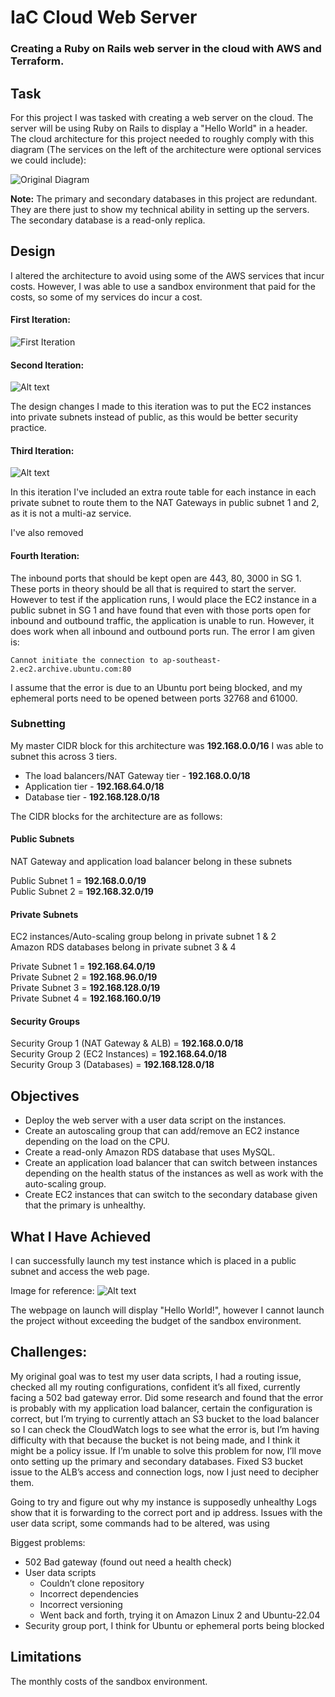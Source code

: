 # IaC Cloud Web Server
### Creating a Ruby on Rails web server in the cloud with AWS and Terraform.

## Task
For this project I was tasked with creating a web server on the cloud. The server will be using Ruby on Rails to display a "Hello World" in a header. The cloud architecture for this project needed to roughly comply with this diagram (The services on the left of the architecture were optional services we could include):

![Original Diagram](images/original-diagram.png)

<strong>Note:</strong> The primary and secondary databases in this project are redundant. They are there just to show my technical ability in setting up the servers. The secondary database is a read-only replica.

## Design

I altered the architecture to avoid using some of the AWS services that incur costs. However, I was able to use a sandbox environment that paid for the costs, so some of my services do incur a cost.

#### First Iteration:

![First Iteration](images/diagram-v1.png)

#### Second Iteration:

![Alt text](images/diagram-v2.png)

The design changes I made to this iteration was to put the EC2 instances into private subnets instead of public, as this would be better security practice.

#### Third Iteration:
![Alt text](images/diagram-v3.png)

In this iteration I've included an extra route table for each instance in each private subnet to route them to the NAT Gateways in public subnet 1 and 2, as it is not a multi-az service.

I've also removed 

#### Fourth Iteration:

The inbound ports that should be kept open are 443, 80, 3000 in SG 1. These ports in theory should be all that is required to start the server. However to test if the application runs, I would place the EC2 instance in a public subnet in SG 1 and have found that even with those ports open for inbound and outbound traffic, the application is unable to run. However, it does work when all inbound and outbound ports run. The error I am given is: 

`Cannot initiate the connection to ap-southeast-2.ec2.archive.ubuntu.com:80` 

I assume that the error is due to an Ubuntu port being blocked, and my ephemeral ports need to be opened between ports 32768 and 61000.

### Subnetting

My master CIDR block for this architecture was <strong>192.168.0.0/16</strong> I was able to subnet this across 3 tiers.

- The load balancers/NAT Gateway tier - <strong>192.168.0.0/18</strong>
- Application tier - <strong>192.168.64.0/18</strong>
- Database tier - <strong>192.168.128.0/18</strong>

The CIDR blocks for the architecture are as follows: 

#### Public Subnets

NAT Gateway and application load balancer belong in these subnets

Public Subnet 1 = <strong>192.168.0.0/19</strong> <br>
Public Subnet 2 = <strong>192.168.32.0/19</strong>

#### Private Subnets

EC2 instances/Auto-scaling group belong in private subnet 1 & 2
<br>
Amazon RDS databases belong in private subnet 3 & 4

Private Subnet 1 = <strong>192.168.64.0/19</strong> <br>
Private Subnet 2 = <strong>192.168.96.0/19</strong> <br>
Private Subnet 3 = <strong>192.168.128.0/19</strong> <br>
Private Subnet 4 = <strong>192.168.160.0/19</strong>  

#### Security Groups

Security Group 1 (NAT Gateway & ALB) = <strong>192.168.0.0/18</strong> <br>
Security Group 2 (EC2 Instances) = <strong>192.168.64.0/18</strong> <br>
Security Group 3 (Databases) = <strong>192.168.128.0/18</strong> 

## Objectives

- Deploy the web server with a user data script on the instances.
- Create an autoscaling group that can add/remove an EC2 instance depending on the load on the CPU.
- Create a read-only Amazon RDS database that uses MySQL.
- Create an application load balancer that can switch between instances depending on the health status of the instances as well as work with the auto-scaling group.
- Create EC2 instances that can switch to the secondary database given that the primary is unhealthy.

## What I Have Achieved

I can successfully launch my test instance which is placed in a public subnet and access the web page.

Image for reference: 
![Alt text](image.png)

The webpage on launch will display "Hello World!", however I cannot launch the project without exceeding the budget of the sandbox environment.

## Challenges:

My original goal was to test my user data scripts, I had a routing issue, checked all my routing configurations, confident it’s all fixed, currently facing a 502 bad gateway error. Did some research and found that the error is probably with my application load balancer, certain the configuration is correct, but I’m trying to currently attach an S3 bucket to the load balancer so I can check the CloudWatch logs to see what the error is, but I’m having difficulty with that because the bucket is not being made, and I think it might be a policy issue.
If I’m unable to solve this problem for now, I’ll move onto setting up the primary and secondary databases.
Fixed S3 bucket issue to the ALB’s access and connection logs, now I just need to decipher them.

Going to try and figure out why my instance is supposedly unhealthy
Logs show that it is forwarding to the correct port and ip address.
Issues with the user data script, some commands had to be altered, was using 

Biggest problems:

- 502 Bad gateway (found out need a health check)
- User data scripts
    - Couldn’t clone repository
    - Incorrect dependencies
    - Incorrect versioning
    - Went back and forth, trying it on Amazon Linux 2 and Ubuntu-22.04
- Security group port, I think for Ubuntu or ephemeral ports being blocked	

## Limitations

The monthly costs of the sandbox environment.